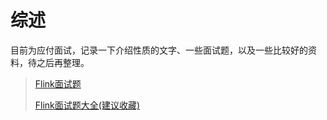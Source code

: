 # 综述

目前为应付面试，记录一下介绍性质的文字、一些面试题，以及一些比较好的资料，待之后再整理。





> [Flink面试题](https://zhuanlan.zhihu.com/p/138101642)
>
> [Flink面试题大全(建议收藏)](https://blog.csdn.net/weixin_44439549/article/details/109012515)
>
> 



